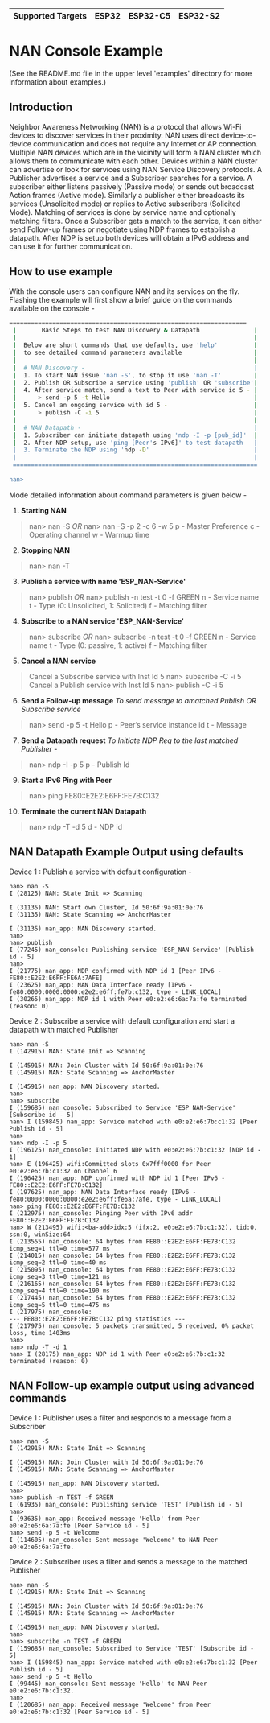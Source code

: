| Supported Targets | ESP32 | ESP32-C5 | ESP32-S2 |
| ----------------- | ----- | -------- | -------- |

# NAN Console Example

(See the README.md file in the upper level 'examples' directory for more information about examples.)

## Introduction
Neighbor Awareness Networking (NAN) is a protocol that allows Wi-Fi devices to discover services in their proximity. NAN uses direct device-to-device communication and does not require any Internet or AP connection.
Multiple NAN devices which are in the vicinity will form a NAN cluster which allows them to communicate with each other. Devices within a NAN cluster can advertise or look for services using NAN Service Discovery protocols.
A Publisher advertises a service and a Subscriber searches for a service. A subscriber either listens passively (Passive mode) or sends out broadcast Action frames (Active mode). Similarly a publisher either broadcasts its services (Unsolicited mode) or replies to Active subscribers (Solicited Mode). Matching of services is done by service name and optionally matching filters. Once a Subscriber gets a match to the service, it can either send Follow-up frames or negotiate using NDP frames to establish a datapath. After NDP is setup both devices will obtain a IPv6 address and can use it for further communication.

## How to use example
With the console users can configure NAN and its services on the fly. Flashing the example will first show a brief guide on the commands available on the console -

```bash
==================================================================
 |       Basic Steps to test NAN Discovery & Datapath               |
 |                                                                  |
 |  Below are short commands that use defaults, use 'help'          |
 |  to see detailed command parameters available                    |
 |                                                                  |
 |  # NAN Discovery -                                               |
 |  1. To start NAN issue 'nan -S', to stop it use 'nan -T'         |
 |  2. Publish OR Subscribe a service using 'publish' OR 'subscribe'|
 |  4. After service match, send a text to Peer with service id 5 - |
 |      > send -p 5 -t Hello                                        |
 |  5. Cancel an ongoing service with id 5 -                        |
 |      > publish -C -i 5                                           |
 |                                                                  |
 |  # NAN Datapath -                                                |
 |  1. Subscriber can initiate datapath using 'ndp -I -p [pub_id]'  |
 |  2. After NDP setup, use 'ping [Peer's IPv6]' to test datapath   |
 |  3. Terminate the NDP using 'ndp -D'                             |
 |                                                                  |
 ====================================================================

nan>
```

Mode detailed information about command parameters is given below -

1. **Starting NAN**
>nan> nan -S
   *OR*
>nan> nan -S -p 2 -c 6 -w 5
>p - Master Preference
>c - Operating channel
>w - Warmup time

2. **Stopping NAN**
> nan> nan -T

3. **Publish a service with name 'ESP_NAN-Service'**
>nan> publish
   *OR*
>nan> publish -n test -t 0 -f GREEN
>n - Service name
>t - Type (0: Unsolicited, 1: Solicited)
>f - Matching filter

4. **Subscribe to a NAN service 'ESP_NAN-Service'**
>nan> subscribe
   *OR*
>nan> subscribe -n test -t 0 -f GREEN
>n - Service name
>t - Type (0: passive, 1: active)
>f - Matching filter

5. **Cancel a NAN service**
> Cancel a Subscribe service with Inst Id 5
>nan> subscribe -C -i 5
> Cancel a Publish service with Inst Id 5
>nan> publish -C -i 5

6. **Send a Follow-up message**
*To send message to amatched Publish OR Subscribe service*
>nan> send -p 5 -t Hello
>p - Peer’s service instance id
>t - Message

7. **Send a Datapath request**
*To Initiate NDP Req to the last matched Publisher -*
>nan> ndp -I -p 5
>p - Publish Id

9. **Start a IPv6 Ping with Peer**
>nan> ping FE80::E2E2:E6FF:FE7B:C132

10. **Terminate the current NAN Datapath**
>nan> ndp -T -d 5
>d - NDP id

## NAN Datapath Example Output using defaults
Device 1 : Publish a service with default configuration -

```
nan> nan -S
I (28125) NAN: State Init => Scanning

I (31135) NAN: Start own Cluster, Id 50:6f:9a:01:0e:76
I (31135) NAN: State Scanning => AnchorMaster

I (31135) nan_app: NAN Discovery started.
nan>
nan> publish
I (77245) nan_console: Publishing service 'ESP_NAN-Service' [Publish id - 5]
nan>
I (21775) nan_app: NDP confirmed with NDP id 1 [Peer IPv6 - FE80::E2E2:E6FF:FE6A:7AFE]
I (23625) nan_app: NAN Data Interface ready [IPv6 - fe80:0000:0000:0000:e2e2:e6ff:fe7b:c132, type - LINK_LOCAL]
I (30265) nan_app: NDP id 1 with Peer e0:e2:e6:6a:7a:fe terminated (reason: 0)
```

Device 2 : Subscribe a service with default configuration and start a datapath with matched Publisher

```
nan> nan -S
I (142915) NAN: State Init => Scanning

I (145915) NAN: Join Cluster with Id 50:6f:9a:01:0e:76
I (145915) NAN: State Scanning => AnchorMaster

I (145915) nan_app: NAN Discovery started.
nan>
nan> subscribe
I (159685) nan_console: Subscribed to Service 'ESP_NAN-Service' [Subscribe id - 5]
nan> I (159845) nan_app: Service matched with e0:e2:e6:7b:c1:32 [Peer Publish id - 5]
nan>
nan> ndp -I -p 5
I (196125) nan_console: Initiated NDP with e0:e2:e6:7b:c1:32 [NDP id - 1]
nan> E (196425) wifi:Committed slots 0x7fff0000 for Peer e0:e2:e6:7b:c1:32 on Channel 6
I (196425) nan_app: NDP confirmed with NDP id 1 [Peer IPv6 - FE80::E2E2:E6FF:FE7B:C132]
I (197625) nan_app: NAN Data Interface ready [IPv6 - fe80:0000:0000:0000:e2e2:e6ff:fe6a:7afe, type - LINK_LOCAL]
nan> ping FE80::E2E2:E6FF:FE7B:C132
I (212975) nan_console: Pinging Peer with IPv6 addr FE80::E2E2:E6FF:FE7B:C132
nan> W (213495) wifi:<ba-add>idx:5 (ifx:2, e0:e2:e6:7b:c1:32), tid:0, ssn:0, winSize:64
I (213555) nan_console: 64 bytes from FE80::E2E2:E6FF:FE7B:C132 icmp_seq=1 ttl=0 time=577 ms
I (214015) nan_console: 64 bytes from FE80::E2E2:E6FF:FE7B:C132 icmp_seq=2 ttl=0 time=40 ms
I (215095) nan_console: 64 bytes from FE80::E2E2:E6FF:FE7B:C132 icmp_seq=3 ttl=0 time=121 ms
I (216165) nan_console: 64 bytes from FE80::E2E2:E6FF:FE7B:C132 icmp_seq=4 ttl=0 time=190 ms
I (217445) nan_console: 64 bytes from FE80::E2E2:E6FF:FE7B:C132 icmp_seq=5 ttl=0 time=475 ms
I (217975) nan_console:
--- FE80::E2E2:E6FF:FE7B:C132 ping statistics ---
I (217975) nan_console: 5 packets transmitted, 5 received, 0% packet loss, time 1403ms
nan>
nan> ndp -T -d 1
nan> I (28175) nan_app: NDP id 1 with Peer e0:e2:e6:7b:c1:32 terminated (reason: 0)
```

## NAN Follow-up example output using advanced commands

Device 1 : Publisher uses a filter and responds to a message from a Subscriber
```
nan> nan -S
I (142915) NAN: State Init => Scanning

I (145915) NAN: Join Cluster with Id 50:6f:9a:01:0e:76
I (145915) NAN: State Scanning => AnchorMaster

I (145915) nan_app: NAN Discovery started.
nan>
nan> publish -n TEST -f GREEN
I (61935) nan_console: Publishing service 'TEST' [Publish id - 5]
nan>
I (93635) nan_app: Received message 'Hello' from Peer e0:e2:e6:6a:7a:fe [Peer Service id - 5]
nan> send -p 5 -t Welcome
I (114605) nan_console: Sent message 'Welcome' to NAN Peer e0:e2:e6:6a:7a:fe.
```

Device 2 : Subscriber uses a filter and sends a message to the matched Publisher
```
nan> nan -S
I (142915) NAN: State Init => Scanning

I (145915) NAN: Join Cluster with Id 50:6f:9a:01:0e:76
I (145915) NAN: State Scanning => AnchorMaster

I (145915) nan_app: NAN Discovery started.
nan>
nan> subscribe -n TEST -f GREEN
I (159685) nan_console: Subscribed to Service 'TEST' [Subscribe id - 5]
nan> I (159845) nan_app: Service matched with e0:e2:e6:7b:c1:32 [Peer Publish id - 5]
nan> send -p 5 -t Hello
I (99445) nan_console: Sent message 'Hello' to NAN Peer e0:e2:e6:7b:c1:32.
nan>
I (120685) nan_app: Received message 'Welcome' from Peer e0:e2:e6:7b:c1:32 [Peer Service id - 5]
```
